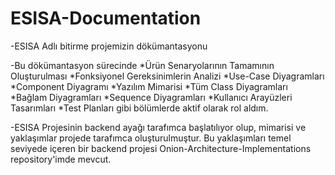 # ESISA-Documentation

-ESISA Adlı bitirme projemizin dökümantasyonu 

-Bu dökümantasyon sürecinde 
  *Ürün Senaryolarının Tamamının Oluşturulması
  *Fonksiyonel Gereksinimlerin Analizi
  *Use-Case Diyagramları
  *Component Diyagramı
  *Yazılım Mimarisi
  *Tüm Class Diyagramları
  *Bağlam Diyagramları
  *Sequence Diyagramları
  *Kullanıcı Arayüzleri Tasarımları
  *Test Planları
gibi bölümlerde aktif olarak rol aldım.

-ESISA Projesinin backend ayağı tarafımca başlatılıyor olup, mimarisi ve yaklaşımlar projede tarafımca oluşturulmuştur. Bu yaklaşımları temel seviyede içeren  bir backend projesi Onion-Architecture-Implementations repository'imde mevcut.
